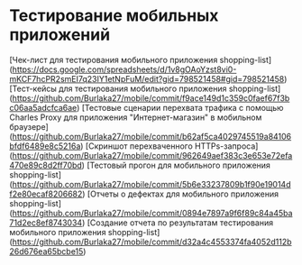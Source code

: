 # Тестирование мобильных приложений
[Чек-лист для тестирования мобильного приложения shopping-list]
(https://docs.google.com/spreadsheets/d/1v8gOAoYzst8vi0-mKCF7hcPR2smEI7q23IY1etNpFuM/edit?gid=798521458#gid=798521458)
[Тест-кейсы для тестирования мобильного приложения shopping-list] 
(https://github.com/Burlaka27/mobile/commit/f9ace149d1c359c0faef67f3bc06aa5adcfca6ae)
[Тестовые сценарии перехвата трафика с помощью Charles Proxy для приложения "Интернет-магазин" в мобильном браузере]
(https://github.com/Burlaka27/mobile/commit/b62af5ca4029745519a84106bfdf6489e8c5216a)
[Скриншот перехваченного HTTPs-запроса]
(https://github.com/Burlaka27/mobile/commit/962649aef383c3e653e72efa470e89c8d2ff70bd)
[Тестовый прогон для мобильного приложения shopping-list] 
(https://github.com/Burlaka27/mobile/commit/5b6e33237809b1f90e19014df2e80ecaf8206682)
[Отчеты о дефектах для мобильного приложения shopping-list]
(https://github.com/Burlaka27/mobile/commit/0894e7897a9f6f89c84a45ba71d2ec8ef8743034)
[Создание отчета по результатам тестирования мобильного приложения shopping-list] 
(https://github.com/Burlaka27/mobile/commit/d32a4c4553374fa4052d112b26d676ea65bcbe15)
